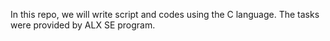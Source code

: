 In this repo, we will write script and codes using the C language. The tasks were provided by ALX SE program.
